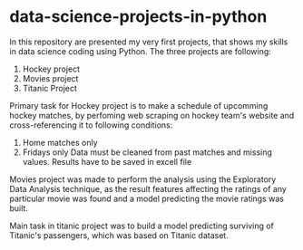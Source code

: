 # data-science-projects-in-python
In this repository are presented my very first projects, that shows my skills in data science coding using Python. 
The three projects are following:
1. Hockey project 
2. Movies project
3. Titanic Project

Primary task for Hockey project is to make a schedule of upcomming hockey matches, by perfoming web scraping on hockey team's website and cross-referencing it to following conditions:
1. Home matches only
2. Fridays only
Data must be cleaned from past matches and missing values. Results have to be saved in excell file

Movies project was made to perform the analysis using the Exploratory Data Analysis technique, as the result features affecting the ratings of any particular movie was found and a model predicting the movie ratings was built.

Main task in titanic project was to build a model predicting surviving of Titanic's passengers, which was based on Titanic dataset. 
